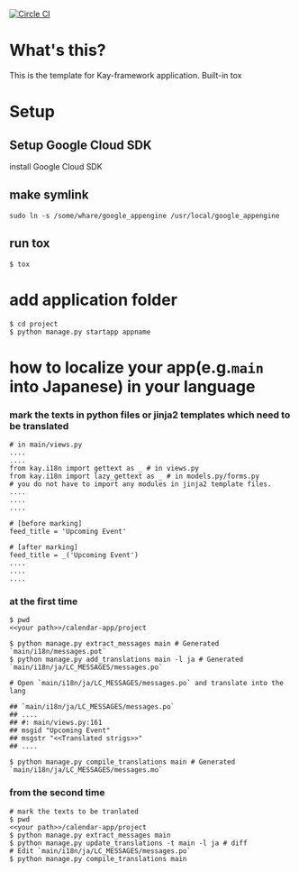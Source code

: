 [![Circle CI](https://circleci.com/gh/yosukesuzuki/kay-template.svg?style=svg)](https://circleci.com/gh/yosukesuzuki/kay-template)

# What's this?
This is the template for Kay-framework application.
Built-in tox

# Setup
## Setup Google Cloud SDK
install Google Cloud SDK


## make symlink 
```
sudo ln -s /some/whare/google_appengine /usr/local/google_appengine
```

## run tox
```
$ tox
```

# add application folder
```
$ cd project
$ python manage.py startapp appname
```

# how to localize your app(e.g.`main` into Japanese) in your language
### mark the texts in python files or jinja2 templates which need to be translated
```
# in main/views.py
....
....
from kay.i18n import gettext as _ # in views.py
from kay.i18n import lazy_gettext as _ # in models.py/forms.py
# you do not have to import any modules in jinja2 template files.
....
....
.... 

# [before marking]
feed_title = 'Upcoming Event'

# [after marking]
feed_title = _('Upcoming Event')
....
....
.... 
```

### at the first time
```
$ pwd
<<your path>>/calendar-app/project

$ python manage.py extract_messages main # Generated `main/i18n/messages.pot`
$ python manage.py add_translations main -l ja # Generated `main/i18n/ja/LC_MESSAGES/messages.po`

# Open `main/i18n/ja/LC_MESSAGES/messages.po` and translate into the lang

## `main/i18n/ja/LC_MESSAGES/messages.po`
## ....
## #: main/views.py:161
## msgid "Upcoming Event"
## msgstr "<<Translated strigs>>"
## ....

$ python manage.py compile_translations main # Generated `main/i18n/ja/LC_MESSAGES/messages.mo`
```
### from the second time
```
# mark the texts to be tranlated
$ pwd
<<your path>>/calendar-app/project
$ python manage.py extract_messages main
$ python manage.py update_translations -t main -l ja # diff
# Edit `main/i18n/ja/LC_MESSAGES/messages.po`
$ python manage.py compile_translations main
```


